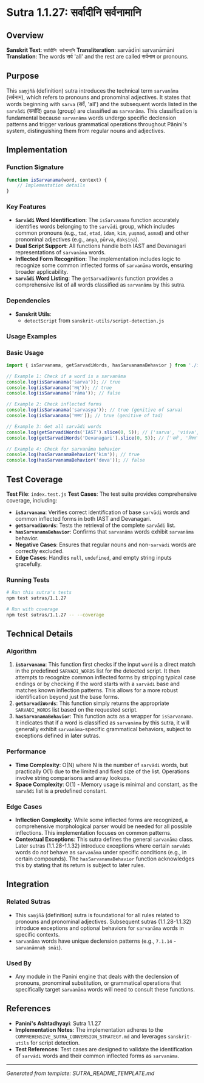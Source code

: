 # Sutra 1.1.27: सर्वादीनि सर्वनामानि

## Overview

**Sanskrit Text**: `सर्वादीनि सर्वनामानि`
**Transliteration**: sarvādīni sarvanāmāni
**Translation**: The words सर्व 'all' and the rest are called सर्वनाम or pronouns.

## Purpose

This `saṃjñā` (definition) sutra introduces the technical term `sarvanāma` (सर्वनाम), which refers to pronouns and pronominal adjectives. It states that words beginning with `sarva` (सर्व, 'all') and the subsequent words listed in the `sarvādi` (सर्वादि) gaṇa (group) are classified as `sarvanāma`. This classification is fundamental because `sarvanāma` words undergo specific declension patterns and trigger various grammatical operations throughout Pāṇini's system, distinguishing them from regular nouns and adjectives.

## Implementation

### Function Signature
```javascript
function isSarvanama(word, context) {
    // Implementation details
}
```

### Key Features
- **`Sarvādi` Word Identification**: The `isSarvanama` function accurately identifies words belonging to the `sarvādi` group, which includes common pronouns (e.g., `tad`, `etad`, `idam`, `kim`, `yuṣmad`, `asmad`) and other pronominal adjectives (e.g., `anya`, `pūrva`, `dakṣiṇa`).
- **Dual Script Support**: All functions handle both IAST and Devanagari representations of `sarvanāma` words.
- **Inflected Form Recognition**: The implementation includes logic to recognize some common inflected forms of `sarvanāma` words, ensuring broader applicability.
- **`Sarvādi` Word Listing**: The `getSarvadiWords` function provides a comprehensive list of all words classified as `sarvanāma` by this sutra.

### Dependencies
- **Sanskrit Utils**:
  - `detectScript` from `sanskrit-utils/script-detection.js`

### Usage Examples

### Basic Usage
```javascript
import { isSarvanama, getSarvadiWords, hasSarvanamaBehavior } from './index.js';

// Example 1: Check if a word is a sarvanāma
console.log(isSarvanama('sarva')); // true
console.log(isSarvanama('तद्')); // true
console.log(isSarvanama('rāma')); // false

// Example 2: Check inflected forms
console.log(isSarvanama('sarvasya')); // true (genitive of sarva)
console.log(isSarvanama('तस्य')); // true (genitive of tad)

// Example 3: Get all sarvādi words
console.log(getSarvadiWords('IAST').slice(0, 5)); // ['sarva', 'viśva', 'ubha', 'ubhaya', 'ḍatara']
console.log(getSarvadiWords('Devanagari').slice(0, 5)); // ['सर्व', 'विश्व', 'उभ', 'उभय', 'डतर']

// Example 4: Check for sarvanāma behavior
console.log(hasSarvanamaBehavior('kim')); // true
console.log(hasSarvanamaBehavior('deva')); // false
```

## Test Coverage

**Test File**: `index.test.js`
**Test Cases**: The test suite provides comprehensive coverage, including:
- **`isSarvanama`**: Verifies correct identification of base `sarvādi` words and common inflected forms in both IAST and Devanagari.
- **`getSarvadiWords`**: Tests the retrieval of the complete `sarvādi` list.
- **`hasSarvanamaBehavior`**: Confirms that `sarvanāma` words exhibit `sarvanāma` behavior.
- **Negative Cases**: Ensures that regular nouns and non-`sarvādi` words are correctly excluded.
- **Edge Cases**: Handles `null`, `undefined`, and empty string inputs gracefully.

### Running Tests
```bash
# Run this sutra's tests
npm test sutras/1.1.27

# Run with coverage
npm test sutras/1.1.27 -- --coverage
```

## Technical Details

### Algorithm
1.  **`isSarvanama`**: This function first checks if the input `word` is a direct match in the predefined `SARVADI_WORDS` list for the detected script. It then attempts to recognize common inflected forms by stripping typical case endings or by checking if the word starts with a `sarvādi` base and matches known inflection patterns. This allows for a more robust identification beyond just the base forms.
2.  **`getSarvadiWords`**: This function simply returns the appropriate `SARVADI_WORDS` list based on the requested script.
3.  **`hasSarvanamaBehavior`**: This function acts as a wrapper for `isSarvanama`. It indicates that if a word is classified as `sarvanāma` by this sutra, it will generally exhibit `sarvanāma`-specific grammatical behaviors, subject to exceptions defined in later sutras.

### Performance
- **Time Complexity**: O(N) where N is the number of `sarvādi` words, but practically O(1) due to the limited and fixed size of the list. Operations involve string comparisons and array lookups.
- **Space Complexity**: O(1) - Memory usage is minimal and constant, as the `sarvādi` list is a predefined constant.

### Edge Cases
- **Inflection Complexity**: While some inflected forms are recognized, a comprehensive morphological parser would be needed for all possible inflections. This implementation focuses on common patterns.
- **Contextual Exceptions**: This sutra defines the general `sarvanāma` class. Later sutras (1.1.28-1.1.32) introduce exceptions where certain `sarvādi` words do *not* behave as `sarvanāma` under specific conditions (e.g., in certain compounds). The `hasSarvanamaBehavior` function acknowledges this by stating that its return is subject to later rules.

## Integration

### Related Sutras
- This `saṃjñā` (definition) sutra is foundational for all rules related to pronouns and pronominal adjectives. Subsequent sutras (1.1.28-1.1.32) introduce exceptions and optional behaviors for `sarvanāma` words in specific contexts.
- `sarvanāma` words have unique declension patterns (e.g., `7.1.14` - `sarvanāmnaḥ smāi`).

### Used By
- Any module in the Panini engine that deals with the declension of pronouns, pronominal substitution, or grammatical operations that specifically target `sarvanāma` words will need to consult these functions.

## References

- **Panini's Ashtadhyayi**: Sutra 1.1.27
- **Implementation Notes**: The implementation adheres to the `COMPREHENSIVE_SUTRA_CONVERSION_STRATEGY.md` and leverages `sanskrit-utils` for script detection.
- **Test References**: Test cases are designed to validate the identification of `sarvādi` words and their common inflected forms as `sarvanāma`.

---

*Generated from template: SUTRA_README_TEMPLATE.md*
